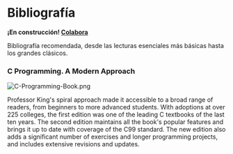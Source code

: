 <!--
SPDX-FileCopyrightText: 2024 Pablo Portas López <pablo.portas@udc.es>

SPDX-License-Identifier: CC-BY-NC-4.0
-->

<web-summary rel="tldr"/>

# Bibliografía

<warning><b>¡En construcción! <a href="https://github.com/TeenBiscuits/Pro2324">Colabora</a></b></warning>

<tldr id="tldr">Bibliografía recomendada, desde las lecturas esenciales más básicas hasta los grandes clásicos.</tldr>

### C Programming. A Modern Approach

![C-Programming-Book.png](C-Programming-Book.png)

Professor King's spiral approach made it accessible to a broad range of readers, from beginners to more advanced
students. With adoptions at over 225 colleges, the first edition was one of the leading C textbooks of the last ten
years. The second edition maintains all the book's popular features and brings it up to date with coverage of the C99
standard. The new edition also adds a significant number of exercises and longer programming projects, and includes
extensive revisions and updates.